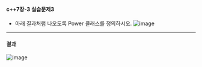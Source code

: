 #### c++7장-3 실습문제3

  * 아래 결과처럼 나오도록 Power 클래스를 정의하시오.
![image](https://github.com/user-attachments/assets/6eba5430-ea36-41b4-9b60-4c780a0ef30f)

---
#### 결과
![image](https://github.com/user-attachments/assets/e017b1e7-d32c-4c1a-96db-e73bf4f2f4fb)
